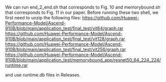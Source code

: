   We can run end_2_end.sh that corresponds to Fig. 10 and memorybound.sh that corresponds to Fig. 11 in our paper.
  Before running these two shell, we first need to unzip the following files:
  https://github.com/Huawei-Performance-Model/Ascend-910B/blob/main/application_test/final_test/vit64/graph.rar
  https://github.com/Huawei-Performance-Model/Ascend-910B/blob/main/application_test/final_test/vit128/graph.rar
  https://github.com/Huawei-Performance-Model/Ascend-910B/blob/main/application_test/final_test/vit256/graph.rar
  https://github.com/Huawei-Performance-Model/Ascend-910B/blob/main/application_test/memorybound_app/resnet50_64_224_224/runtime.rar
  
  and use runtime.db files in Releases.
  
